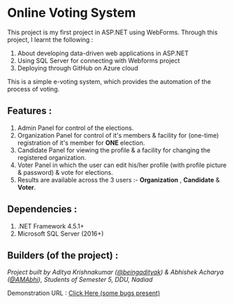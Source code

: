 # Online Voting System

This project is my first project in ASP.NET using WebForms.
Through this project, I learnt the following :

  1. About developing data-driven web applications in ASP.NET
  2. Using SQL Server for connecting with Webforms project
  3. Deploying through GitHub on Azure cloud

This is a simple e-voting system, which provides the automation of the process of voting.

## Features :

1. Admin Panel for control of the elections.
2. Organization Panel for control of it's members & facility for (one-time) registration of it's member for **ONE** election.
3. Candidate Panel for viewing the profile & a facility for changing the registered organization.
4. Voter Panel in which the user can edit his/her profile (with profile picture & password) & vote for elections.
5. Results are available across the 3 users :- **Organization** , **Candidate** & **Voter**.

## Dependencies :

1. .NET Framework 4.5.1+
2. Microsoft SQL Server (2016+)

## Builders (of the project) :
_Project built by Aditya Krishnakumar ([@beingadityak](https://github.com/beingadityak)) & Abhishek Acharya ([@AMAbhi](https://github.com/AMAbhi)), Students of Semester 5, DDU, Nadiad_

Demonstration URL : [Click Here (some bugs present)](http://voting-system.azurewebsites.net)
